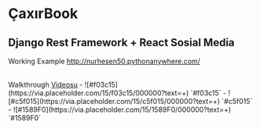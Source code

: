 <h1>ÇaxırBook</h1>
<h2>Django Rest Framework + React Sosial Media</h2>

Working Example <a class="lnk" href="http://nurhesen50.pythonanywhere.com/">http://nurhesen50.pythonanywhere.com/</a>

<br>
Walkthrough <a href="https://www.youtube.com/watch?v=vON92Vosf_M">Videosu</a>
- ![#f03c15](https://via.placeholder.com/15/f03c15/000000?text=+) `#f03c15`
- ![#c5f015](https://via.placeholder.com/15/c5f015/000000?text=+) `#c5f015`
- ![#1589F0](https://via.placeholder.com/15/1589F0/000000?text=+) `#1589F0`
